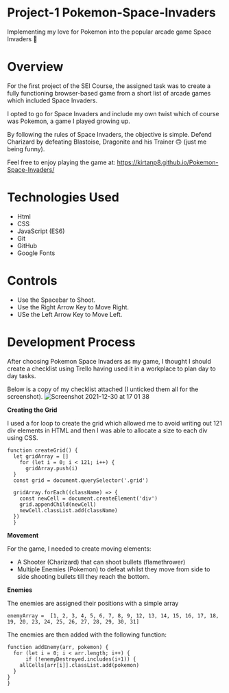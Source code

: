# Project-1 Pokemon-Space-Invaders
 Implementing my love for Pokemon into the popular arcade game Space Invaders 👾
 
# Overview
For the first project of the SEI Course, the assigned task was to create a fully functioning browser-based game from a short list of arcade games which included Space Invaders.

I opted to go for Space Invaders and include my own twist which of course was Pokemon, a game I played growing up. 

By following the rules of Space Invaders, the objective is simple. Defend Charizard by defeating Blastoise, Dragonite and his Trainer 🙃 (just me being funny). 

Feel free to enjoy playing the game at: https://kirtanp8.github.io/Pokemon-Space-Invaders/

# Technologies Used
* Html
* CSS
* JavaScript (ES6)
* Git
* GitHub
* Google Fonts

# Controls 
* Use the Spacebar to Shoot. 
* Use the Right Arrow Key to Move Right.
* USe the Left Arrow Key to Move Left.

# Development Process
After choosing Pokemon Space Invaders as my game, I thought I should create a checklist using Trello having used it in a workplace to plan day to day tasks.

Below is a copy of my checklist attached (I unticked them all for the screenshot). 
![Screenshot 2021-12-30 at 17 01 38](https://user-images.githubusercontent.com/83728526/147785138-a77460e3-bdcf-4ba1-8779-dcdbfd1baa88.png)

**Creating the Grid**

I used a for loop to create the grid which allowed me to avoid writing out 121 div elements in HTML and then I was able to allocate a size to each div using CSS. 

```
function createGrid() {
  let gridArray = []
    for (let i = 0; i < 121; i++) {
      gridArray.push(i)
  }
  const grid = document.querySelector('.grid')

  gridArray.forEach((className) => {
    const newCell = document.createElement('div')
    grid.appendChild(newCell)
    newCell.classList.add(className)
  })
  }
```

**Movement**

For the game, I needed to create moving elements:
* A Shooter (Charizard) that can shoot bullets (flamethrower)
* Multiple Enemies (Pokemon) to defeat whilst they move from side to side shooting bullets till they reach the bottom.

**Enemies** 

The enemies are assigned their positions with a simple array
```
enemyArray =  [1, 2, 3, 4, 5, 6, 7, 8, 9, 12, 13, 14, 15, 16, 17, 18, 19, 20, 23, 24, 25, 26, 27, 28, 29, 30, 31]
```

The enemies are then added with the following function: 

```
function addEnemy(arr, pokemon) {
  for (let i = 0; i < arr.length; i++) {
      if (!enemyDestroyed.includes(i+1)) {
    allCells[arr[i]].classList.add(pokemon)
  } 
}
}
```


